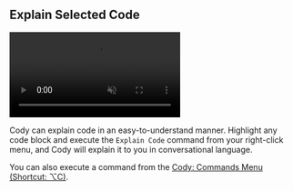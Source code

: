 ## Explain Selected Code

<video autoPlay muted loop playsInline>
    <source
        type="video/mp4"
        src="https://storage.googleapis.com/sourcegraph-assets/website/Product%20Animations/cody-explain-code-aug2023.mp4"
    />
</video>

Cody can explain code in an easy-to-understand manner. Highlight any code block and execute the `Explain Code` command from your right-click menu, and Cody will explain it to you in conversational language.

You can also execute a command from the [Cody: Commands Menu (Shortcut: ⌥C)](command:cody.action.commands.menu).
